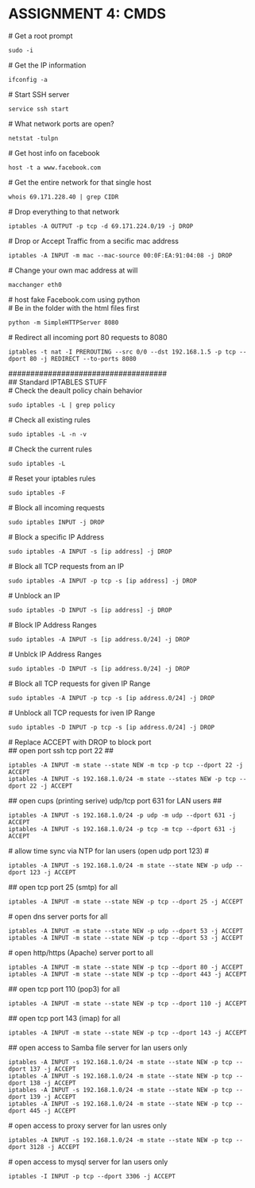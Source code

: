 # ASSIGNMENT 4: CMDS

\# Get a root prompt

    sudo -i

\# Get the IP information

    ifconfig -a

\# Start SSH server

    service ssh start

\# What network ports are open?

    netstat -tulpn

\# Get host info on facebook

    host -t a www.facebook.com

\# Get the entire network for that single host

    whois 69.171.228.40 | grep CIDR

\# Drop everything to that network

    iptables -A OUTPUT -p tcp -d 69.171.224.0/19 -j DROP

\# Drop or Accept Traffic from a secific mac address

    iptables -A INPUT -m mac --mac-source 00:0F:EA:91:04:08 -j DROP

\# Change your own mac address at will

    macchanger eth0

\# host fake Facebook.com using python\
\# Be in the folder with the html files first

    python -m SimpleHTTPServer 8080

\# Redirect all incoming port 80 requests to 8080

    iptables -t nat -I PREROUTING --src 0/0 --dst 192.168.1.5 -p tcp --dport 80 -j REDIRECT --to-ports 8080

\#\#\#\#\#\#\#\#\#\#\#\#\#\#\#\#\#\#\#\#\#\#\#\#\#\#\#\#\#\#\#\#\#\#\#\#\
\#\# Standard IPTABLES STUFF\
\# Check the deault policy chain behavior

    sudo iptables -L | grep policy

\# Check all existing rules

    sudo iptables -L -n -v

\# Check the current rules

    sudo iptables -L

\# Reset your iptables rules

    sudo iptables -F

\# Block all incoming requests

    sudo iptables INPUT -j DROP

\# Block a specific IP Address

    sudo iptables -A INPUT -s [ip address] -j DROP

\# Block all TCP requests from an IP

    sudo iptables -A INPUT -p tcp -s [ip address] -j DROP

\# Unblock an IP

    sudo iptables -D INPUT -s [ip address] -j DROP

\# Block IP Address Ranges

    sudo iptables -A INPUT -s [ip address.0/24] -j DROP

\# Unblck IP Address Ranges

    sudo iptables -D INPUT -s [ip address.0/24] -j DROP

\# Block all TCP requests for given IP Range

    sudo iptables -A INPUT -p tcp -s [ip address.0/24] -j DROP

\# Unblock all TCP requests for iven IP Range

    sudo iptables -D INPUT -p tcp -s [ip address.0/24] -j DROP

\# Replace ACCEPT with DROP to block port\
\#\# open port ssh tcp port 22 \#\#

    iptables -A INPUT -m state --state NEW -m tcp -p tcp --dport 22 -j ACCEPT
    iptables -A INPUT -s 192.168.1.0/24 -m state --states NEW -p tcp --dport 22 -j ACCEPT

\#\# open cups (printing serive) udp/tcp port 631 for LAN users \#\#

    iptables -A INPUT -s 192.168.1.0/24 -p udp -m udp --dport 631 -j ACCEPT
    iptables -A INPUT -s 192.168.1.0/24 -p tcp -m tcp --dport 631 -j ACCEPT

\# allow time sync via NTP for lan users (open udp port 123) \#

    iptables -A INPUT -s 192.168.1.0/24 -m state --state NEW -p udp --dport 123 -j ACCEPT

\#\# open tcp port 25 (smtp) for all

    iptables -A INPUT -m state --state NEW -p tcp --dport 25 -j ACCEPT

\# open dns server ports for all

    iptables -A INPUT -m state --state NEW -p udp --dport 53 -j ACCEPT
    iptables -A INPUT -m state --state NEW -p tcp --dport 53 -j ACCEPT

\#  open http/https (Apache) server port to all

    iptables -A INPUT -m state --state NEW -p tcp --dport 80 -j ACCEPT
    iptables -A INPUT -m state --state NEW -p tcp --dport 443 -j ACCEPT

\#\# open tcp port 110 (pop3) for all

    iptables -A INPUT -m state --state NEW -p tcp --dport 110 -j ACCEPT

\#\# open tcp port 143 (imap) for all

    iptables -A INPUT -m state --state NEW -p tcp --dport 143 -j ACCEPT

\#\# open access to Samba file server for lan users only

    iptables -A INPUT -s 192.168.1.0/24 -m state --state NEW -p tcp --dport 137 -j ACCEPT
    iptables -A INPUT -s 192.168.1.0/24 -m state --state NEW -p tcp --dport 138 -j ACCEPT
    iptables -A INPUT -s 192.168.1.0/24 -m state --state NEW -p tcp --dport 139 -j ACCEPT
    iptables -A INPUT -s 192.168.1.0/24 -m state --state NEW -p tcp --dport 445 -j ACCEPT

\# open access to proxy server for lan usres only

    iptables -A INPUT -s 192.168.1.0/24 -m state --state NEW -p tcp --dport 3128 -j ACCEPT

\# open access to mysql server for lan users only

    iptables -I INPUT -p tcp --dport 3306 -j ACCEPT
